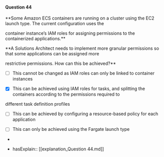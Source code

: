 #### Question  44

**Some Amazon ECS containers are running on a cluster using the EC2 launch type. The current configuration uses the

container instance’s IAM roles for assigning permissions to the containerized applications.**

**A Solutions Architect needs to implement more granular permissions so that some applications can be assigned more

restrictive permissions. How can this be achieved?**

- [ ] This cannot be changed as IAM roles can only be linked to container instances

- [x] This can be achieved using IAM roles for tasks, and splitting the containers according to the permissions required to

different task definition profiles

- [ ] This can be achieved by configuring a resource-based policy for each application

- [ ] This can only be achieved using the Fargate launch type

*

- hasExplain:: [[explanation_Question  44.md]]
